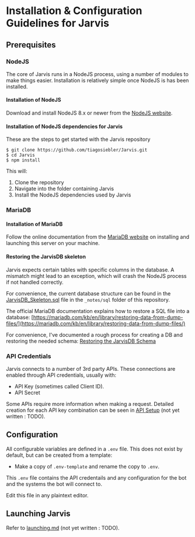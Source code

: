 # Installation & Configuration Guidelines for Jarvis

## Prerequisites

### NodeJS
The core of Jarvis runs in a NodeJS process, using a number of modules to make things easier. Installation is relatively simple once NodeJS is has been installed.

#### Installation of NodeJS
Download and install NodeJS 8.x or newer from the [NodeJS website](https://nodejs.org/en/).

#### Installation of NodeJS dependencies for Jarvis
These are the steps to get started with the Jarvis repository

```
$ git clone https://github.com/tiagosiebler/Jarvis.git
$ cd Jarvis
$ npm install
```

This will:
1. Clone the repository
2. Navigate into the folder containing Jarvis
3. Install the NodeJS dependencies used by Jarvis

### MariaDB
#### Installation of MariaDB
Follow the online documentation from the [MariaDB website](https://mariadb.org/) on installing and launching this server on your machine.

#### Restoring the JarvisDB skeleton
Jarvis expects certain tables with specific columns in the database. A mismatch might lead to an exception, which will crash the NodeJS process if not handled correctly.

For convenience, the current database structure can be found in the [JarvisDB_Skeleton.sql](../_notes/sql/JarvisDB_skeleton.sql) file in the `_notes/sql` folder of this repository.

The official MariaDB documentation explains how to restore a SQL file into a database:
[https://mariadb.com/kb/en/library/restoring-data-from-dump-files/](https://mariadb.com/kb/en/library/restoring-data-from-dump-files/)

For convenience, I've documented a rough process for creating a DB and restoring the needed schema:
 [Restoring the JarvisDB Schema](../_notes/restoreDBSkeleton.md)

### API Credentials

Jarvis connects to a number of 3rd party APIs. These connections are enabled through API credentials, usually with:
- API Key (sometimes called Client ID).
- API Secret

Some APIs require more information when making a request. Detailed creation for each API key combination can be seen in [API Setup](../_notes/APISetup.md) (not yet written : TODO).

## Configuration

All configurable variables are defined in a `.env` file. This does not exist by default, but can be created from a template:
- Make a copy of `.env-template` and rename the copy to `.env`.

This `.env` file contains the API credentails and any configuration for the bot and the systems the bot will connect to.

Edit this file in any plaintext editor.

## Launching Jarvis

Refer to [launching.md](../_notes/launching.md) (not yet written : TODO).